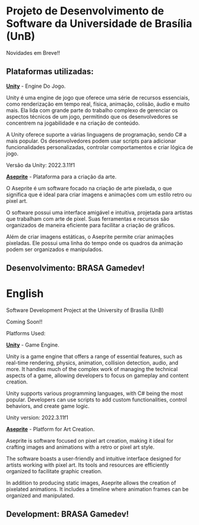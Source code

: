 
# Projeto de Desenvolvimento de Software da Universidade de Brasília (UnB)

Novidades em Breve!!


## Plataformas utilizadas: 

[**Unity**](https://unity.com/pt) - Engine Do Jogo.

Unity é uma engine de jogo que oferece uma série de recursos essenciais, como renderização em tempo real, física, animação, colisão, áudio e muito mais. Ela lida com grande parte do trabalho complexo de gerenciar os aspectos técnicos de um jogo, permitindo que os desenvolvedores se concentrem na jogabilidade e na criação de conteúdo.

A Unity oferece suporte a várias linguagens de programação, sendo C# a mais popular. Os desenvolvedores podem usar scripts para adicionar funcionalidades personalizadas, controlar comportamentos e criar lógica de jogo.

Versão da Unity: 2022.3.11f1

[**Aseprite**](https://www.aseprite.org) - Plataforma para a criação da arte.

O Aseprite é um software focado na criação de arte pixelada, o que significa que é ideal para criar imagens e animações com um estilo retro ou pixel art.

O software possui uma interface amigável e intuitiva, projetada para artistas que trabalham com arte de pixel. Suas ferramentas e recursos são organizados de maneira eficiente para facilitar a criação de gráficos.

Além de criar imagens estáticas, o Aseprite permite criar animações pixeladas. Ele possui uma linha do tempo onde os quadros da animação podem ser organizados e manipulados.



## Desenvolvimento: BRASA Gamedev!


# English

Software Development Project at the University of Brasília (UnB)

Coming Soon!!

Platforms Used:

[**Unity**](https://unity.com/pt) - Game Engine.

Unity is a game engine that offers a range of essential features, such as real-time rendering, physics, animation, collision detection, audio, and more. It handles much of the complex work of managing the technical aspects of a game, allowing developers to focus on gameplay and content creation.

Unity supports various programming languages, with C# being the most popular. Developers can use scripts to add custom functionalities, control behaviors, and create game logic.

Unity version: 2022.3.11f1

[**Aseprite**](https://www.aseprite.org) - Platform for Art Creation.

Aseprite is software focused on pixel art creation, making it ideal for crafting images and animations with a retro or pixel art style.

The software boasts a user-friendly and intuitive interface designed for artists working with pixel art. Its tools and resources are efficiently organized to facilitate graphic creation.

In addition to producing static images, Aseprite allows the creation of pixelated animations. It includes a timeline where animation frames can be organized and manipulated.

## Development: BRASA Gamedev!
